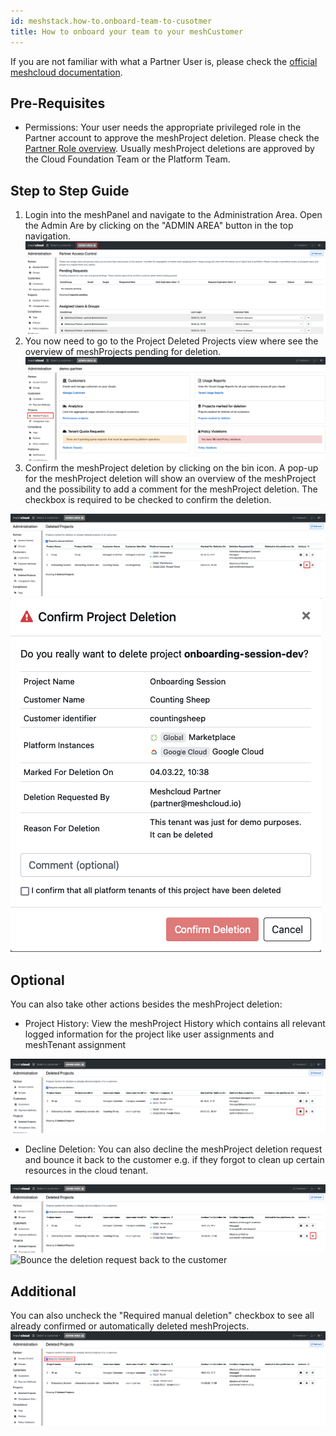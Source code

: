 ```yaml
---
id: meshstack.how-to.onboard-team-to-cusotmer
title: How to onboard your team to your meshCustomer
---
```


If you are not familiar with what a Partner User is, please check the [official meshcloud documentation](administration.index.md).

## Pre-Requisites

- Permissions: Your user needs the appropriate privileged role in the Partner account to approve the meshProject deletion. Please check the [Partner Role overview](administration.index.md). Usually meshProject deletions are approved by the Cloud Foundation Team or the Platform Team.

## Step to Step Guide

1. Login into the meshPanel and navigate to the Administration Area. Open the Admin Are by clicking on the "ADMIN AREA" button in the top navigation.
![Select Admin Area in the top navigation bar](./assets/partner/navigate-to-admin-area.png "Go to the Admin Area")
2. You now need to go to the Project Deleted Projects view where see the overview of meshProjects pending for deletion.
![Select Project - Deleted Projects menu item on the left side](./assets/partner/navigate-to-project-deletion.png "Deleted Projects")
3. Confirm the meshProject deletion by clicking on the bin icon. A pop-up for the meshProject deletion will show an overview of the meshProject and the possibility to add a comment for the meshProject deletion. The checkbox is required to be checked to confirm the deletion.

![Click the bin icon to confirm the meshProject deletion](./assets/partner/navigate-to-project-deletion2.png "Confirm meshProject deletion")
![Review the Deletion request and give final meshProject deletion confirmation](./assets/partner/confirm-project-deletion.png "Confirm Deletion")

## Optional

You can also take other actions besides the meshProject deletion:

- Project History: View the meshProject History which contains all relevant logged information for the project like user assignments and meshTenant assignment

![Click the Archive icon to access the meshProject history](./assets/partner/navigate-to-project-history.png "Access the meshProject history")

- Decline Deletion: You can also decline the meshProject deletion request and bounce it back to the customer e.g. if they forgot to clean up certain resources in the cloud tenant.

![Click the decline icon to decline the meshProject deletion](./assets/partner/naviagte-to-decline-meshProject-deletion.png "Decline meshProject deletion")
![Bounce the deletion request back to the customer](./assets/partner/decline-project-deletion.png.png "Decline meshProject deletion")

## Additional

You can also uncheck the "Required manual deletion" checkbox to see all already confirmed or automatically deleted meshProjects.
![uncheck the "Required manual deletion" checkbox](./assets/partner/all-deleted-meshprojects.png)
